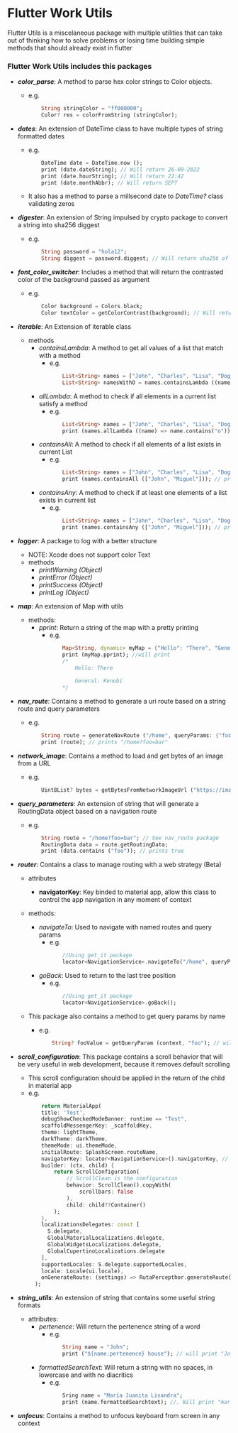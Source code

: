 # Flutter Work Utils

 Flutter Utils is a miscelaneous package with multiple utilities that can take out of thinking how to solve problems or losing time building simple methods that should already exist in flutter

### Flutter Work Utils includes this packages

- ***color_parse***: A method to parse hex color strings to Color objects.
    - e.g.
        ```dart
            String stringColor = "ff000000";
            Color? res = colorFromString (stringColor);
        ```

- ***dates***: An extension of DateTime class to have multiple types of string formatted dates
    - e.g.
        ```dart
            DateTime date = DateTime.now ();
            print (date.dateString); // Will return 26-09-2022
            print (date.hourString); // Will return 22:42
            print (date.monthAbbr); // Will return SEPT
        ```
    - It also has a method to parse a millsecond date to *DateTime?* class validating zeros

- ***digester***: An extension of String impulsed by crypto package to convert a string into sha256 diggest
    - e.g.
        ```dart
            String password = "hola12";
            String diggest = password.diggest; // Will return sha256 of "hola12"
        ```

- ***font_color_switcher***: Includes a method that will return the contrasted color of the background passed as argument
    - e.g.
        ```dart
            Color background = Colors.black;
            Color textColor = getColorContrast(background); // Will return white
        ```
- ***iterable***: An Extension of iterable class
    - methods
        - *containsLambda*: A method to get all values of a list that match with a method
            - e.g.
                ```dart
                    List<String> names = ["John", "Charles", "Lisa", "Dog"];
                    List<String> namesWithO = names.containsLambda ((name) => name.contains("o"));
                ```
        - *allLambda*: A method to check if all elements in a current list satisfy a method
            - e.g.
                ```dart
                    List<String> names = ["John", "Charles", "Lisa", "Dog"];
                    print (names.allLambda ((name) => name.contains("o"))); // prints false
                ```
        - *containsAll*: A method to check if all elements of a list exists in current List
            - e.g.
                ```dart
                    List<String> names = ["John", "Charles", "Lisa", "Dog"];
                    print (names.containsAll (["John", "Miguel"])); // prints false
                ```
        - *containsAny*: A method to check if at least one elements of a list exists in current list
            - e.g.
                ```dart
                    List<String> names = ["John", "Charles", "Lisa", "Dog"];
                    print (names.containsAny (["John", "Miguel"])); // prints true
                ```

- ***logger***: A package to log with a better structure
    - NOTE: Xcode does not support color Text
    - methods
        - *printWarning (Object)*
        - *printError (Object)*
        - *printSuccess (Object)*
        - *printLog (Object)*

- ***map***: An extension of Map with utils
    - methods:
        - *pprint*: Return a string of the map with a pretty printing
            - e.g.
                ```dart
                    Map<String, dynamic> myMap = {"Hello": "There", "General": "Kenobi"}
                    print (myMap.pprint); //will print
                    /*
                        Hello: There
                        
                        General: Kenobi
                    */
                ```

- ***nav_route***: Contains a method to generate a uri route based on a string route and query parameters
    - e.g.
        ```dart
            String route = generateNavRoute ("/home", queryParams: {"foo": "bar"});
            print (route); // prints "/home?foo=bar"
        ```

- ***network_image***: Contains a method to load and get bytes of an image from a URL
    - e.g.
        ```dart
            Uint8List? bytes = getBytesFromNetworkImageUrl ("https://image.com/image.png");
        ```

- ***query_parameters***: An extension of string that will generate a RoutingData object based on a navigation route
    - e.g.
        ```dart
            String route = "/home?foo=bar"; // See nav_route package
            RoutingData data = route.getRoutingData;
            print (data.contains ("foo")); // prints true
        ```
- ***router***: Contains a class to manage routing with a web strategy (Beta)
    - attributes
        - **navigatorKey**: Key binded to material app, allow this class to control the app navigation in any moment of context
    - methods:
        - *navigateTo*: Used to navigate with named routes and query params
            - e.g.
                ```dart
                    //Using get_it package
                    locator<NavigationService>.navigateTo("/home", queryParams: {"foo": "bar"});
                ```
        - *goBack*: Used to return to the last tree position
            - e.g.
                ```dart
                    //Using get_it package
                    locator<NavigationService>.goBack();
                ```
    
    - This package also contains a method to get query params by name
        - e.g.
            ```dart
                String? fooValue = getQueryParam (context, "foo"); // will save bar
            ```

- ***scroll_configuration***: This package contains a scroll behavior that will be very useful in web development, because it removes default scrolling
    - This scroll configuration should be applied in the return of the child in material app
    - e.g.
        ```dart
            return MaterialApp(
            title: 'Test',
            debugShowCheckedModeBanner: runtime == "Test",
            scaffoldMessengerKey: _scaffoldKey,
            theme: lightTheme,
            darkTheme: darkTheme,
            themeMode: ui.themeMode,
            initialRoute: SplashScreen.routeName,
            navigatorKey: locator<NavigationService>().navigatorKey, // <-- Here, router package is used
            builder: (ctx, child) {
                return ScrollConfiguration(
                    // ScrollClean is the configuration
                    behavior: ScrollClean().copyWith(
                        scrollbars: false
                    ), 
                    child: child??Container()
                );
            },
            localizationsDelegates: const [
              S.delegate,
              GlobalMaterialLocalizations.delegate,
              GlobalWidgetsLocalizations.delegate,
              GlobalCupertinoLocalizations.delegate
            ],
            supportedLocales: S.delegate.supportedLocales,
            locale: Locale(ui.locale),
            onGenerateRoute: (settings) => RutaPercepthor.generateRoute(settings, context),
          );
        ```
        
- ***string_utils***: An extension of string that contains some useful string formats
    - attributes:
        - *pertenence*: Will return the pertenence string of a word
            - e.g.
                ```dart
                    String name = "John";
                    print ("${name.pertenence} house"); // will print "John's house
                ```
        - *formattedSearchText*: Will return a string with no spaces, in lowercase and with no diacritics
            - e.g.
                ```dart
                    Sring name = "María Juanita Lisandra";
                    print (name.formattedSearchtext); //. Will print "mariajuanitalisandra";
                ```

- ***unfocus***: Contains a method to unfocus keyboard from screen in any context